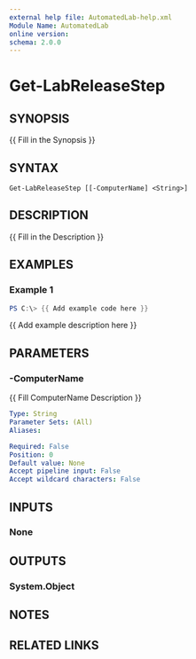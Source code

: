 ```yaml
---
external help file: AutomatedLab-help.xml
Module Name: AutomatedLab
online version:
schema: 2.0.0
---
```


# Get-LabReleaseStep

## SYNOPSIS
{{ Fill in the Synopsis }}

## SYNTAX

```
Get-LabReleaseStep [[-ComputerName] <String>]
```

## DESCRIPTION
{{ Fill in the Description }}

## EXAMPLES

### Example 1
```powershell
PS C:\> {{ Add example code here }}
```

{{ Add example description here }}

## PARAMETERS

### -ComputerName
{{ Fill ComputerName Description }}

```yaml
Type: String
Parameter Sets: (All)
Aliases:

Required: False
Position: 0
Default value: None
Accept pipeline input: False
Accept wildcard characters: False
```

## INPUTS

### None

## OUTPUTS

### System.Object
## NOTES

## RELATED LINKS
